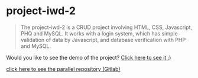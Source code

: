 # project-iwd-2

> The project-iwd-2 is a CRUD project involving HTML, CSS, Javascript, PHQ and MySQL. It works with a login system, which has simple validation of data by Javascript, and database verification with PHP and MySQL.

Would you like to see the demo of the project?
[Click here to see it :)](https://projeto-iwd-2.vercel.app/)

[click here to see the parallel repository (Gitlab)](https://gitlab.com/MatheusCamargoGinebro/project-iwd-2)
